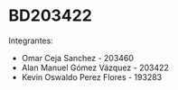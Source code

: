 # BD203422

Integrantes:

- Omar Ceja Sanchez - 203460
- Alan Manuel Gómez Vázquez - 203422
- Kevin Oswaldo Perez Flores - 193283
